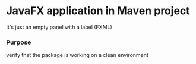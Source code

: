 # JavaFX application in Maven project
It's just an empty panel with a label (FXML)

### Purpose
verify that the package is working on a clean environment
